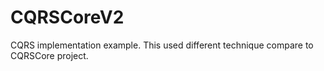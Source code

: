 # CQRSCoreV2
CQRS implementation example. This used different technique compare to CQRSCore project.
